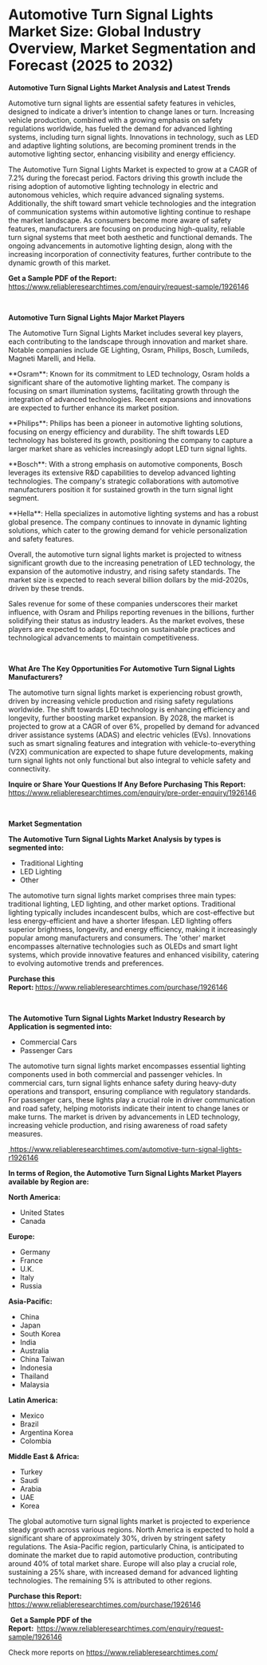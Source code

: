 <p><h1>Automotive Turn Signal Lights Market Size: Global Industry Overview, Market Segmentation and Forecast (2025 to 2032)</h1></p><p><strong>Automotive Turn Signal Lights Market Analysis and Latest Trends</strong></p>
<p><p>Automotive turn signal lights are essential safety features in vehicles, designed to indicate a driver’s intention to change lanes or turn. Increasing vehicle production, combined with a growing emphasis on safety regulations worldwide, has fueled the demand for advanced lighting systems, including turn signal lights. Innovations in technology, such as LED and adaptive lighting solutions, are becoming prominent trends in the automotive lighting sector, enhancing visibility and energy efficiency. </p><p>The Automotive Turn Signal Lights Market is expected to grow at a CAGR of 7.2% during the forecast period. Factors driving this growth include the rising adoption of automotive lighting technology in electric and autonomous vehicles, which require advanced signaling systems. Additionally, the shift toward smart vehicle technologies and the integration of communication systems within automotive lighting continue to reshape the market landscape. As consumers become more aware of safety features, manufacturers are focusing on producing high-quality, reliable turn signal systems that meet both aesthetic and functional demands. The ongoing advancements in automotive lighting design, along with the increasing incorporation of connectivity features, further contribute to the dynamic growth of this market.</p></p>
<p><strong>Get a Sample PDF of the Report:&nbsp;</strong> <a href="https://www.reliableresearchtimes.com/enquiry/request-sample/1926146?utm_campaign=2940&utm_medium=2&utm_source=Github&utm_content=ia&utm_term=28032025&utm_id=automotive-turn-signal-lights">https://www.reliableresearchtimes.com/enquiry/request-sample/1926146</a></p>
<p>&nbsp;</p>
<p><strong>Automotive Turn Signal Lights Major Market Players</strong></p>
<p><p>The Automotive Turn Signal Lights Market includes several key players, each contributing to the landscape through innovation and market share. Notable companies include GE Lighting, Osram, Philips, Bosch, Lumileds, Magneti Marelli, and Hella.</p><p>**Osram**: Known for its commitment to LED technology, Osram holds a significant share of the automotive lighting market. The company is focusing on smart illumination systems, facilitating growth through the integration of advanced technologies. Recent expansions and innovations are expected to further enhance its market position.</p><p>**Philips**: Philips has been a pioneer in automotive lighting solutions, focusing on energy efficiency and durability. The shift towards LED technology has bolstered its growth, positioning the company to capture a larger market share as vehicles increasingly adopt LED turn signal lights.</p><p>**Bosch**: With a strong emphasis on automotive components, Bosch leverages its extensive R&D capabilities to develop advanced lighting technologies. The company's strategic collaborations with automotive manufacturers position it for sustained growth in the turn signal light segment.</p><p>**Hella**: Hella specializes in automotive lighting systems and has a robust global presence. The company continues to innovate in dynamic lighting solutions, which cater to the growing demand for vehicle personalization and safety features.</p><p>Overall, the automotive turn signal lights market is projected to witness significant growth due to the increasing penetration of LED technology, the expansion of the automotive industry, and rising safety standards. The market size is expected to reach several billion dollars by the mid-2020s, driven by these trends.</p><p>Sales revenue for some of these companies underscores their market influence, with Osram and Philips reporting revenues in the billions, further solidifying their status as industry leaders. As the market evolves, these players are expected to adapt, focusing on sustainable practices and technological advancements to maintain competitiveness.</p></p>
<p>&nbsp;</p>
<p><strong>What Are The Key Opportunities For Automotive Turn Signal Lights Manufacturers?</strong></p>
<p><p>The automotive turn signal lights market is experiencing robust growth, driven by increasing vehicle production and rising safety regulations worldwide. The shift towards LED technology is enhancing efficiency and longevity, further boosting market expansion. By 2028, the market is projected to grow at a CAGR of over 6%, propelled by demand for advanced driver assistance systems (ADAS) and electric vehicles (EVs). Innovations such as smart signaling features and integration with vehicle-to-everything (V2X) communication are expected to shape future developments, making turn signal lights not only functional but also integral to vehicle safety and connectivity.</p></p>
<p><strong>Inquire or Share Your Questions If Any Before Purchasing This Report:</strong> <a href="https://www.reliableresearchtimes.com/enquiry/pre-order-enquiry/1926146?utm_campaign=2940&utm_medium=2&utm_source=Github&utm_content=ia&utm_term=28032025&utm_id=automotive-turn-signal-lights">https://www.reliableresearchtimes.com/enquiry/pre-order-enquiry/1926146</a></p>
<p>&nbsp;</p>
<p><strong>Market Segmentation</strong></p>
<p><strong>The Automotive Turn Signal Lights Market Analysis by types is segmented into:</strong></p>
<p><ul><li>Traditional Lighting</li><li>LED Lighting</li><li>Other</li></ul></p>
<p><p>The automotive turn signal lights market comprises three main types: traditional lighting, LED lighting, and other market options. Traditional lighting typically includes incandescent bulbs, which are cost-effective but less energy-efficient and have a shorter lifespan. LED lighting offers superior brightness, longevity, and energy efficiency, making it increasingly popular among manufacturers and consumers. The 'other' market encompasses alternative technologies such as OLEDs and smart light systems, which provide innovative features and enhanced visibility, catering to evolving automotive trends and preferences. </p></p>
<p><strong>Purchase this Report:&nbsp;</strong><a href="https://www.reliableresearchtimes.com/purchase/1926146?utm_campaign=2940&utm_medium=2&utm_source=Github&utm_content=ia&utm_term=28032025&utm_id=automotive-turn-signal-lights">https://www.reliableresearchtimes.com/purchase/1926146</a></p>
<p>&nbsp;</p>
<p><strong>The Automotive Turn Signal Lights Market Industry Research by Application is segmented into:</strong></p>
<p><ul><li>Commercial Cars</li><li>Passenger Cars</li></ul></p>
<p><p>The automotive turn signal lights market encompasses essential lighting components used in both commercial and passenger vehicles. In commercial cars, turn signal lights enhance safety during heavy-duty operations and transport, ensuring compliance with regulatory standards. For passenger cars, these lights play a crucial role in driver communication and road safety, helping motorists indicate their intent to change lanes or make turns. The market is driven by advancements in LED technology, increasing vehicle production, and rising awareness of road safety measures.</p></p>
<p><a href="https://www.reliableresearchtimes.com/automotive-turn-signal-lights-r1926146?utm_campaign=2940&utm_medium=2&utm_source=Github&utm_content=ia&utm_term=28032025&utm_id=automotive-turn-signal-lights">&nbsp;https://www.reliableresearchtimes.com/automotive-turn-signal-lights-r1926146</a></p>
<p><strong>In terms of Region, the Automotive Turn Signal Lights Market Players available by Region are:</strong></p>
<p>
    <p> <strong> North America: </strong>
        <ul>
            <li>United States</li>
            <li>Canada</li>
        </ul>
        </p> 
    <p> <strong> Europe: </strong>
        <ul>
            <li>Germany</li>
            <li>France</li>
            <li>U.K.</li>
            <li>Italy</li>
            <li>Russia</li>
        </ul>
        </p> 
    <p> <strong> Asia-Pacific: </strong>
        <ul>
            <li>China</li>
            <li>Japan</li>
            <li>South Korea</li>
            <li>India</li>
            <li>Australia</li>
            <li>China Taiwan</li>
            <li>Indonesia</li>
            <li>Thailand</li>
            <li>Malaysia</li>
        </ul>
        </p> 
    <p> <strong> Latin America: </strong>
        <ul>
            <li>Mexico</li>
            <li>Brazil</li>
            <li>Argentina Korea</li>
            <li>Colombia</li>
        </ul>
        </p> 
    <p> <strong> Middle East & Africa: </strong>
        <ul>
            <li>Turkey</li>
            <li>Saudi</li>
            <li>Arabia</li>
            <li>UAE</li>
            <li>Korea</li>
        </ul>
    </p>
    </p>
<p><p>The global automotive turn signal lights market is projected to experience steady growth across various regions. North America is expected to hold a significant share of approximately 30%, driven by stringent safety regulations. The Asia-Pacific region, particularly China, is anticipated to dominate the market due to rapid automotive production, contributing around 40% of total market share. Europe will also play a crucial role, sustaining a 25% share, with increased demand for advanced lighting technologies. The remaining 5% is attributed to other regions.</p></p>
<p><strong>Purchase this Report: </strong><a href="https://www.reliableresearchtimes.com/purchase/1926146?utm_campaign=2940&utm_medium=2&utm_source=Github&utm_content=ia&utm_term=28032025&utm_id=automotive-turn-signal-lights">https://www.reliableresearchtimes.com/purchase/1926146</a></p>
<p>&nbsp;<strong>Get a Sample PDF of the Report:&nbsp;&nbsp;</strong><a href="https://www.reliableresearchtimes.com/enquiry/request-sample/1926146?utm_campaign=2940&utm_medium=2&utm_source=Github&utm_content=ia&utm_term=28032025&utm_id=automotive-turn-signal-lights">https://www.reliableresearchtimes.com/enquiry/request-sample/1926146</a></p>
<p><strong></strong></p>
<p>Check more reports on <a href="https://www.reliableresearchtimes.com/?utm_campaign=2940&utm_medium=2&utm_source=Github&utm_content=ia&utm_term=28032025&utm_id=automotive-turn-signal-lights">https://www.reliableresearchtimes.com/</a></p>